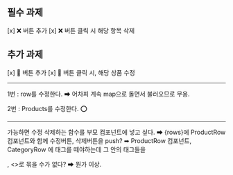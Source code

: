 
## 필수 과제

[x] ❌ 버튼 추가
[x] ❌ 버튼 클릭 시 해당 항목 삭제

## 추가 과제

[x] 🔧 버튼 추가
[x] 🔧 버튼 클릭 시, 해당 상품 수정

-----

1번 : row를 수정한다. ➡ 어차피 계속 map으로 돌면서 불러오므로 무용.

2번 : Products를 수정한다. ⭕

-----

가능하면 수정 삭제하는 함수를 부모 컴포넌트에 넣고 싶다.
    ➡ {rows}에 ProductRow 컴포넌트와 함께 수정버튼, 삭제버튼을 push?
        ➡ ProductRow 컴포넌트, CategoryRow 에 <tr> 태그를 떼야하는데 그 안의 태그들을 <div>, <>로 묶을 수가 없다?
        ➡ 뭔가 이상.
